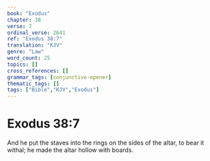 ```yaml
---
book: "Exodus"
chapter: 38
verse: 7
ordinal_verse: 2641
ref: "Exodus 38:7"
translation: "KJV"
genre: "Law"
word_count: 25
topics: []
cross_references: []
grammar_tags: [conjunctive-opener]
thematic_tags: []
tags: ["Bible","KJV","Exodus"]
---
```


# Exodus 38:7

And he put the staves into the rings on the sides of the altar, to bear it withal; he made the altar hollow with boards.
